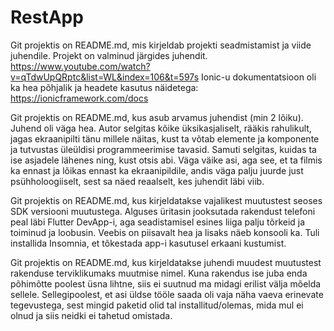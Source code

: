# RestApp
Git projektis on README.md, mis kirjeldab projekti seadmistamist ja viide juhendile. Projekt on valminud järgides juhendit. https://www.youtube.com/watch?v=qTdwUpQRptc&list=WL&index=106&t=597s
Ionic-u dokumentatsioon oli ka hea põhjalik ja headete kasutus näidetega:
https://ionicframework.com/docs

Git projektis on README.md, kus asub arvamus juhendist (min 2 lõiku). 
Juhend oli väga hea. Autor selgitas kõike üksikasjaliselt, rääkis rahulikult, jagas ekraanipilti tänu millele näitas, kust ta võtab elemente ja komponente ja tutvustas üleüldisi programmeerimise tavasid.
Samuti selgitas, kuidas ta ise asjadele lähenes ning, kust otsis abi.
Väga väike asi, aga see, et ta filmis ka ennast ja lõikas ennast ka ekraanipildile, andis väga palju juurde just psühholoogiiselt, sest sa näed reaalselt, kes juhendit läbi viib.

Git projektis on README.md, kus kirjeldatakse vajalikest muutustest seoses SDK versiooni muutustega. 
Alguses üritasin jooksutada rakendust telefoni peal läbi Flutter DevApp-i, aga seadistamisel esines liiga palju tõrkeid ja toiminud ja loobusin. Veebis on piisavalt hea ja lisaks näeb konsooli ka.
Tuli installida Insomnia, et tõkestada app-i kasutusel erkaani kustumist.

Git projektis on README.md, kus kirjeldatakse juhendi muudest muutustest rakenduse terviklikumaks muutmise nimel.
Kuna rakendus ise juba enda põhimõtte poolest üsna lihtne, siis ei suutnud ma midagi erilist välja mõelda sellele. Sellegipoolest, et asi üldse tööle saada oli vaja näha vaeva erinevate tegevustega, sest mingid paketid olid tal installitud/olemas, mida mul ei olnud ja siis neidki ei tahetud omistada.
